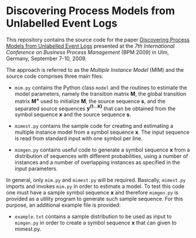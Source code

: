 # Discovering Process Models from Unlabelled Event Logs

This repository contains the source code for the paper [Discovering Process Models from Unlabelled Event Logs](http://web.tecnico.ulisboa.pt/diogo.ferreira/papers/ferreira09discovering.pdf) presented at the _7th International Conference on Business Process Management_ (BPM 2009) in Ulm, Germany, September 7-10, 2009.

The approach is referred to as the _Multiple Instance Model_ (MIM) and the source code comprises three main files:

- `mim.py` contains the Python class `model` and the routines to estimate the model parameters, namely the transition matrix **M**, the global transition matrix **M<sup>+</sup>** used to initialize **M**, the source sequence **s**, and the separated source sequences **y<sup>(1…K)</sup>** that can be obtained from the symbol sequence **x** and the source sequence **s**.

- `mimest.py` contains the sample code for creating and estimating a multiple instance model from a symbol sequence **x**. The input sequence is read from standard input with one symbol per line.

- `mimgen.py` contains useful code to generate a symbol sequence **x** from a distribution of sequences with different probabilities, using a number of instances and a number of overlapping instances as specified in the input parameters.

In general, only `mim.py` and `mimest.py` will be required. Basically, `mimest.py` imports and invokes `mim.py` in order to estimate a model. To test this code one must have a sample symbol sequence **x** and therefore `mimgen.py` is provided as a utility program to generate such sample sequence. For this purpose, an additional example file is provided:

- `example.txt` contains a sample distribution to be used as input to `mimgen.py` in order to create a symbol sequence **x** that can given to mimest.py.

